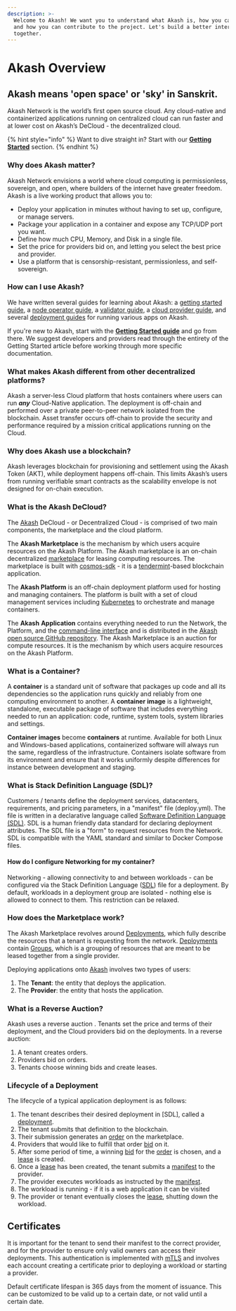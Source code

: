 ```yaml
---
description: >-
  Welcome to Akash! We want you to understand what Akash is, how you can use it,
  and how you can contribute to the project. Let's build a better internet
  together.
---
```


# Akash Overview

## Akash means 'open space' or 'sky' in Sanskrit.

Akash Network is the world’s first open source cloud.  Any cloud-native and containerized applications running on centralized cloud can run faster and at lower cost on Akash’s DeCloud - the decentralized cloud.

{% hint style="info" %}
Want to dive straight in? Start with our [**Getting Started**](start/install.md) section.
{% endhint %}

### Why does Akash matter?

Akash Network envisions a world where cloud computing is permissionless, sovereign, and open, where builders of the internet have greater freedom. Akash is a live working product that allows you to:

* Deploy your application in minutes without having to set up, configure, or manage servers.
* Package your application in a container and expose any TCP/UDP port you want. 
* Define how much CPU, Memory, and Disk in a single file.
* Set the price for providers bid on, and letting you select the best price and provider.
* Use a platform that is censorship-resistant, permissionless, and self-sovereign. 

### How can I use Akash? 

We have written several guides for learning about Akash: a [getting started guide](start/install.md), a [node operator guide](providers/node/), a [validator guide](providers/validator.md), a [cloud provider guide](providers/provider/), and several [deployment guides](guides/awesome-akash.md) for running various apps on Akash.

If you're new to Akash, start with the [**Getting Started guide**](start/install.md) and go from there. We suggest developers and providers  read through the entirety of the Getting Started article before working through more specific documentation. 

### What makes Akash different from other decentralized platforms?

Akash a server-less Cloud platform that hosts containers where users can run _**any**_  Cloud-Native application. The deployment is off-chain and performed over a private peer-to-peer network isolated from the blockchain. Asset transfer occurs off-chain to provide the security and performance required by a mission critical applications running on the Cloud. 

### Why does Akash use a blockchain?

Akash leverages blockchain for provisioning and settlement using the Akash Token \(AKT\), while deployment happens off-chain. This limits Akash’s users from running verifiable smart contracts as the scalability envelope is not designed for on-chain execution.

### What is the Akash DeCloud? 

The [Akash](https://github.com/ovrclk/akash) DeCloud - or Decentralized Cloud - is comprised of two main components, the marketplace and the cloud platform.

The **Akash Marketplace** is the mechanism by which users acquire resources on the Akash Platform. The Akash marketplace is an on-chain decentralized [marketplace](decentralized-cloud/marketplace.md) for leasing computing resources. The marketplace is built with [cosmos-sdk](https://github.com/cosmos/cosmos-sdk) - it is a [tendermint](https://github.com/tendermint/tendermint)-based blockchain application.

The **Akash Platform** is an off-chain deployment platform used for hosting and managing containers. The platform is built with a set of cloud management services including [Kubernetes](https://kubernetes.io) to orchestrate and manage containers.

The **Akash** **Application** contains everything needed to run the Network, the Platform, and the [command-line interface](reference/general-commands.md) and is distributed in the [Akash open source GitHub repository](https://github.com/ovrclk/akash). The Akash Marketplace is an auction for compute resources. It is the mechanism by which users acquire resources on the Akash Platform.

### What is a Container?

A **container** is a standard unit of software that packages up code and all its dependencies so the application runs quickly and reliably from one computing environment to another. A **container** **image** is a lightweight, standalone, executable package of software that includes everything needed to run an application: code, runtime, system tools, system libraries and settings.

**Container images** become **containers** at runtime. Available for both Linux and Windows-based applications, containerized software will always run the same, regardless of the infrastructure. Containers isolate software from its environment and ensure that it works uniformly despite differences for instance between development and staging.

### What is Stack Definition Language \(SDL\)?

Customers / tenants define the deployment services, datacenters, requirements, and pricing parameters, in a "manifest" file \(deploy.yml\). The file is written in a declarative language called [Software Definition Language \(SDL\)](reference/sdl.md). SDL is a human friendly data standard for declaring deployment attributes. The SDL file is a "form" to request resources from the Network. SDL is compatible with the YAML standard and similar to Docker Compose files.

#### How do I configure Networking for my container?

Networking - allowing connectivity to and between workloads - can be configured via the Stack Definition Language \([SDL](reference/sdl.md)\) file for a deployment. By default, workloads in a deployment group are isolated - nothing else is allowed to connect to them. This restriction can be relaxed.

### How does the Marketplace work?

The Akash Marketplace revolves around [Deployments](decentralized-cloud/marketplace.md#deployment), which fully describe the resources that a tenant is requesting from the network. [Deployments](decentralized-cloud/marketplace.md#deployment) contain [Groups](decentralized-cloud/marketplace.md#group), which is a grouping of resources that are meant to be leased together from a single provider.

Deploying applications onto [Akash](https://github.com/ovrclk/akash) involves two types of users:

1. The **Tenant**: the entity that deploys the application.
2. The **Provider**: the entity that hosts the application.

### What is a Reverse Auction?

Akash uses a reverse auction . Tenants set the price and terms of their deployment, and the Cloud providers bid on the deployments.  In a reverse auction:

1. A tenant creates orders.
2. Providers bid on orders.
3. Tenants choose winning bids and create leases.

### Lifecycle of a Deployment

The lifecycle of a typical application deployment is as follows:

1. The tenant describes their desired deployment in \[SDL\], called a [deployment](decentralized-cloud/marketplace.md#deployment).
2. The tenant submits that definition to the blockchain.
3. Their submission generates an [order](decentralized-cloud/marketplace.md#order) on the marketplace.
4. Providers that would like to fulfill that order [bid](decentralized-cloud/marketplace.md#bid) on it.
5. After some period of time, a winning [bid](decentralized-cloud/marketplace.md#bid) for the [order](decentralized-cloud/marketplace.md#order) is chosen, and a [lease](decentralized-cloud/marketplace.md#lease) is created.
6. Once a [lease](decentralized-cloud/marketplace.md#lease) has been created, the tenant submits a [manifest](reference/sdl.md) to the provider.
7. The provider executes workloads as instructed by the [manifest](reference/sdl.md).
8. The workload is running - if it is a web application it can be visited
9. The provider or tenant eventually closes the [lease](decentralized-cloud/marketplace.md#lease), shutting down the workload.

## Certificates

It is important for the tenant to send their manifest to the correct provider, and for the provider to ensure only valid owners can access their deployments. This authentication is implemented with [mTLS](decentralized-cloud/mtls.md) and involves each account creating a certificate prior to deploying a workload or starting a provider.

Default certificate lifespan is 365 days from the moment of issuance. This can be customized to be valid up to a certain date, or not valid until a certain date.

